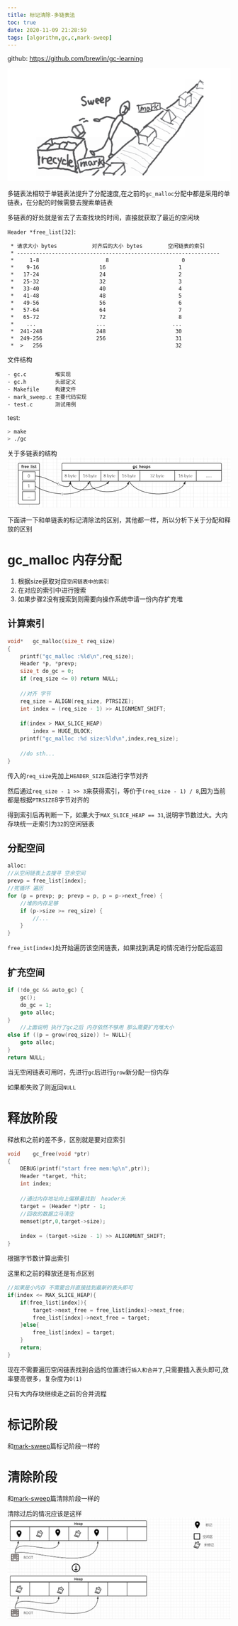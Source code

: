 ```yaml
---
title: 标记清除-多链表法
toc: true
date: 2020-11-09 21:28:59
tags: [algorithm,gc,c,mark-sweep]
---
```

github: https://github.com/brewlin/gc-learning

![](/images/blog/gc-learning/LJFFHZORKL.png)

多链表法相较于单链表法提升了分配速度,在之前的`gc_malloc`分配中都是采用的单链表，在分配的时候需要去搜索单链表

多链表的好处就是省去了去查找块的时间，直接就获取了最近的空闲块

`Header *free_list[32]`:
```
 * 请求大小 bytes	        对齐后的大小 bytes        空闲链表的索引
 * ----------------------------------------------------------------
 *     1-8                     8                       0
 *	  9-16                   16                       1
 *	 17-24                   24                       2
 *	 25-32                   32                       3
 *	 33-40                   40                       4
 *	 41-48                   48                       5
 *	 49-56                   56                       6
 *	 57-64                   64                       7
 *	 65-72                   72                       8
 *	  ...                   ...                     ...
 *	241-248                 248                      30
 *	249-256                 256                      31
 *  >   256                                          32
```


文件结构
```
- gc.c         堆实现
- gc.h         头部定义
- Makefile     构建文件
- mark_sweep.c 主要代码实现
- test.c       测试用例
```
test:
```sh
> make
> ./gc
```

关于多链表的结构
![](/images/blog/gc-learning/mark-sweep-multi.png)


下面讲一下和单链表的标记清除法的区别，其他都一样，所以分析下关于分配和释放的区别



# gc_malloc 内存分配
1. 根据size获取对应`空闲链表中的索引`
2. 在对应的索引中进行搜索
3. 如果步骤2没有搜索到则需要向操作系统申请一份内存扩充堆

## 计算索引
```c
void*   gc_malloc(size_t req_size)
{
    printf("gc_malloc :%ld\n",req_size);
    Header *p, *prevp;
    size_t do_gc = 0;
    if (req_size <= 0) return NULL;

    //对齐 字节
    req_size = ALIGN(req_size, PTRSIZE);
    int index = (req_size - 1) >> ALIGNMENT_SHIFT;

    if(index > MAX_SLICE_HEAP)
        index = HUGE_BLOCK;
    printf("gc_malloc :%d size:%ld\n",index,req_size);
    
    //do sth...
}
```
传入的`req_size`先加上`HEADER_SIZE`后进行字节对齐

然后通过`req_size - 1 >> 3`来获得索引，等价于`(req_size - 1) / 8`,因为当前都是根据`PTRSIZE`8字节对齐的

得到索引后再判断一下，如果大于`MAX_SLICE_HEAP == 31`,说明字节数过大。大内存块统一走索引为`32`的空闲链表

## 分配空间
```c
alloc:
//从空闲链表上去搜寻 空余空间
prevp = free_list[index];
//死循环 遍历
for (p = prevp; p; prevp = p, p = p->next_free) {
    //堆的内存足够
    if (p->size >= req_size) {
        //...
    }
}

```
`free_ist[index]`处开始遍历该空闲链表，如果找到满足的情况进行分配后返回

## 扩充空间
```c
if (!do_gc && auto_gc) {
    gc();
    do_gc = 1;
    goto alloc;
}
    //上面说明 执行了gc之后 内存依然不够用 那么需要扩充堆大小
else if ((p = grow(req_size)) != NULL){
    goto alloc;
}
return NULL;
```
当无空闲链表可用时，先进行`gc`后进行`grow`新分配一份内存

如果都失败了则返回`NULL`

# 释放阶段
释放和之前的差不多，区别就是要对应索引

```c
void    gc_free(void *ptr)
{
    DEBUG(printf("start free mem:%p\n",ptr));
    Header *target, *hit;
    int index;

    //通过内存地址向上偏移量找到  header头
    target = (Header *)ptr - 1;
    //回收的数据立马清空
    memset(ptr,0,target->size);

    index = (target->size - 1) >> ALIGNMENT_SHIFT;
}
```
根据字节数计算出索引

这里和之前的释放还是有点区别
```c
//如果是小内存 不需要合并直接挂到最新的表头即可
if(index <= MAX_SLICE_HEAP){
    if(free_list[index]){
        target->next_free = free_list[index]->next_free;
        free_list[index]->next_free = target;
    }else{
        free_list[index] = target;
    }
    return;
}
```
现在不需要遍历空闲链表找到合适的位置进行`插入和合并了`,只需要插入表头即可,效率要高很多，复杂度为`O(1)`

只有大内存块继续走之前的合并流程



# 标记阶段
和[mark-sweep](https://wiki.brewlin.com/wiki/blog/gc-learning/%E7%AE%97%E6%B3%95%E5%AE%9E%E7%8E%B0/1.%E6%A0%87%E8%AE%B0%E6%B8%85%E9%99%A4%E7%AE%97%E6%B3%95/)篇标记阶段一样的

# 清除阶段
和[mark-sweep](https://wiki.brewlin.com/wiki/blog/gc-learning/%E7%AE%97%E6%B3%95%E5%AE%9E%E7%8E%B0/1.%E6%A0%87%E8%AE%B0%E6%B8%85%E9%99%A4%E7%AE%97%E6%B3%95/)篇清除阶段一样的 

清除过后的情况应该是这样
![](/images/blog/gc-learning/QKVEOXIUVI.png)
